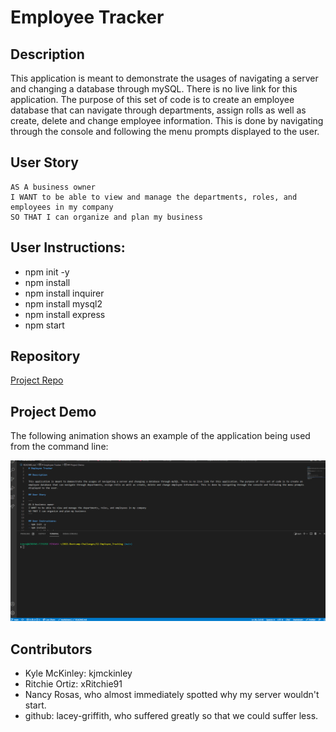 # Employee Tracker

## Description

This application is meant to demonstrate the usages of navigating a server and changing a database through mySQL. There is no live link for this application. The purpose of this set of code is to create an employee database that can navigate through departments, assign rolls as well as create, delete and change employee information. This is done by navigating through the console and following the menu prompts displayed to the user.

## User Story

```
AS A business owner
I WANT to be able to view and manage the departments, roles, and employees in my company
SO THAT I can organize and plan my business
```

## User Instructions:
- npm init -y
- npm install
- npm install inquirer
- npm install mysql2
- npm install express
- npm start

## Repository
[Project Repo](https://github.com/kjmckinley/employee-tracker.git)

## Project Demo

The following animation shows an example of the application being used from the command line:

![Command Line demo](./assets/db_demo.gif)

## Contributors
- Kyle McKinley: kjmckinley
- Ritchie Ortiz: xRitchie91
- Nancy Rosas, who almost immediately spotted why my server wouldn't start.
- github: lacey-griffith, who suffered greatly so that we could suffer less.

